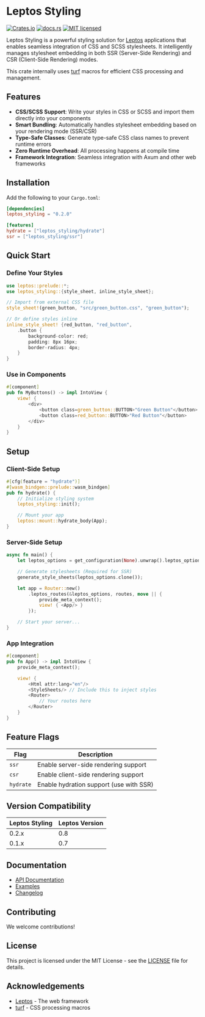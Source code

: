 # Leptos Styling

[![Crates.io](https://img.shields.io/crates/v/leptos_styling.svg)](https://crates.io/crates/leptos_styling)
[![docs.rs](https://docs.rs/leptos_styling/badge.svg)](https://docs.rs/leptos_styling/)
[![MIT licensed](https://img.shields.io/badge/license-MIT-blue.svg)](./LICENSE)

Leptos Styling is a powerful styling solution for [Leptos](https://github.com/leptos-rs/leptos) applications that enables seamless integration of CSS and SCSS stylesheets. It intelligently manages stylesheet embedding in both SSR (Server-Side Rendering) and CSR (Client-Side Rendering) modes.

This crate internally uses [turf](https://docs.rs/turf/) macros for efficient CSS processing and management.

## Features

- **CSS/SCSS Support**: Write your styles in CSS or SCSS and import them directly into your components
- **Smart Bundling**: Automatically handles stylesheet embedding based on your rendering mode (SSR/CSR)
- **Type-Safe Classes**: Generate type-safe CSS class names to prevent runtime errors
- **Zero Runtime Overhead**: All processing happens at compile time
- **Framework Integration**: Seamless integration with Axum and other web frameworks

## Installation

Add the following to your `Cargo.toml`:

```toml
[dependencies]
leptos_styling = "0.2.0"

[features]
hydrate = ["leptos_styling/hydrate"]
ssr = ["leptos_styling/ssr"]
```

## Quick Start

### Define Your Styles

```rust
use leptos::prelude::*;
use leptos_styling::{style_sheet, inline_style_sheet};

// Import from external CSS file
style_sheet!(green_button, "src/green_button.css", "green_button");

// Or define styles inline
inline_style_sheet! {red_button, "red_button",
    .button {
        background-color: red;
        padding: 8px 16px;
        border-radius: 4px;
    }
}
```

### Use in Components

```rust
#[component]
pub fn MyButtons() -> impl IntoView {
    view! {
        <div>
            <button class=green_button::BUTTON>"Green Button"</button>
            <button class=red_button::BUTTON>"Red Button"</button>
        </div>
    }
}
```

## Setup

### Client-Side Setup

```rust
#[cfg(feature = "hydrate")]
#[wasm_bindgen::prelude::wasm_bindgen]
pub fn hydrate() {
    // Initialize styling system
    leptos_styling::init();

    // Mount your app
    leptos::mount::hydrate_body(App);
}
```

### Server-Side Setup

```rust
async fn main() {
    let leptos_options = get_configuration(None).unwrap().leptos_options;

    // Generate stylesheets (Required for SSR)
    generate_style_sheets(leptos_options.clone());

    let app = Router::new()
        .leptos_routes(&leptos_options, routes, move || {
            provide_meta_context();
            view! { <App/> }
        });

    // Start your server...
}
```

### App Integration

```rust
#[component]
pub fn App() -> impl IntoView {
    provide_meta_context();

    view! {
        <Html attr:lang="en"/>
        <StyleSheets/> // Include this to inject styles
        <Router>
            // Your routes here
        </Router>
    }
}
```

## Feature Flags

| Flag      | Description                                      |
|-----------|--------------------------------------------------|
| `ssr`     | Enable server-side rendering support              |
| `csr`     | Enable client-side rendering support              |
| `hydrate` | Enable hydration support (use with SSR)           |

## Version Compatibility

| Leptos Styling | Leptos Version |
|----------------|----------------|
| 0.2.x         | 0.8           |
| 0.1.x         | 0.7           |

## Documentation

- [API Documentation](https://docs.rs/leptos_styling/)
- [Examples](./examples)
- [Changelog](./CHANGELOG.md)

## Contributing

We welcome contributions!

## License

This project is licensed under the MIT License - see the [LICENSE](./LICENSE) file for details.

## Acknowledgements

- [Leptos](https://github.com/leptos-rs/leptos) - The web framework
- [turf](https://docs.rs/turf/) - CSS processing macros
